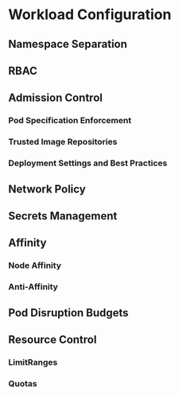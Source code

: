 # Workload Configuration

## Namespace Separation

## RBAC

## Admission Control

### Pod Specification Enforcement

### Trusted Image Repositories

### Deployment Settings and Best Practices

## Network Policy

## Secrets Management

## Affinity

### Node Affinity

### Anti-Affinity

## Pod Disruption Budgets

## Resource Control

### LimitRanges

### Quotas
